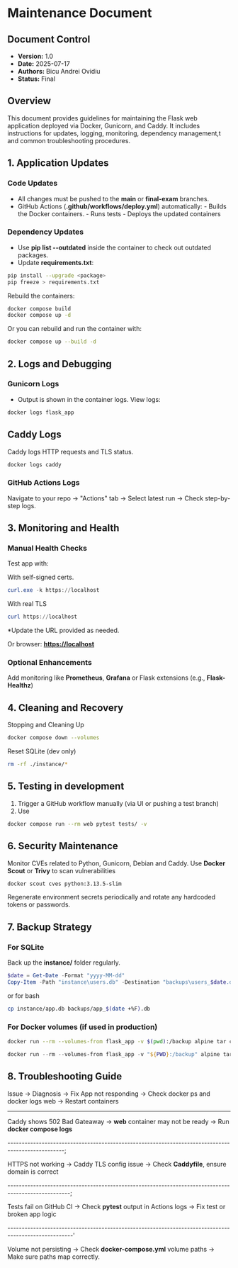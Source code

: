 # Maintenance Document

## Document Control

- **Version:** 1.0
- **Date:** 2025-07-17
- **Authors:** Bicu Andrei Ovidiu
- **Status:** Final

## Overview

This document provides guidelines for maintaining the Flask web application deployed via Docker, Gunicorn, and Caddy. It includes instructions for updates, logging, monitoring, dependency management,t and common troubleshooting procedures.

## 1. Application Updates

### Code Updates

- All changes must be pushed to the __main__ or __final-exam__ branches.
- GitHub Actions (__.github/workflows/deploy.yml__) automatically:
                    - Builds the Docker containers.
                    - Runs tests
                    - Deploys the updated containers

### Dependency Updates

- Use __pip list --outdated__ inside the container to check out outdated packages.
- Update __requirements.txt__:

```bash
pip install --upgrade <package>
pip freeze > requirements.txt
```

Rebuild the containers:

```bash
docker compose build
docker compose up -d
```

Or you can rebuild and run the container with:

```bash
docker compose up --build -d
```

## 2. Logs and Debugging

### Gunicorn Logs

- Output is shown in the container logs.
View logs:

```bash
docker logs flask_app
```

## Caddy Logs

Caddy logs HTTP requests and TLS status.

```bash
docker logs caddy
```

### GitHub Actions Logs

Navigate to your repo -> "Actions" tab -> Select latest run -> Check step-by-step logs.

## 3. Monitoring and Health

### Manual Health Checks

Test app with:

With self-signed certs.

```powershell
curl.exe -k https://localhost
```

With real TLS

```powershell
curl https://localhost
```

*Update the URL provided as needed.

Or browser: __<https://localhost>__

### Optional Enhancements

Add monitoring like __Prometheus__, __Grafana__ or Flask extensions (e.g., __Flask-Healthz__)

## 4. Cleaning and Recovery

Stopping and Cleaning Up

```bash
docker compose down --volumes
```

Reset SQLite (dev only)

```bash
rm -rf ./instance/*
```

## 5. Testing in development

1. Trigger a GitHub workflow manually (via UI or pushing a test branch)
2. Use

```bash
docker compose run --rm web pytest tests/ -v
```

## 6. Security Maintenance

Monitor CVEs related to Python, Gunicorn, Debian and Caddy.
Use __Docker Scout__ or __Trivy__ to scan vulnerabilities

```bash
docker scout cves python:3.13.5-slim
```

Regenerate environment secrets periodically and rotate any hardcoded tokens or passwords.

## 7. Backup Strategy

### For SQLite

Back up the __instance/__ folder regularly.

```powershell
$date = Get-Date -Format "yyyy-MM-dd"
Copy-Item -Path "instance\users.db" -Destination "backups\users_$date.db"
```

or for bash

```bash
cp instance/app.db backups/app_$(date +%F).db
```

### For Docker volumes (if used in production)

```bash
docker run --rm --volumes-from flask_app -v $(pwd):/backup alpine tar cvf /backup/backup.tar /app/instance
```

```powershell
docker run --rm --volumes-from flask_app -v "${PWD}:/backup" alpine tar cvf /backup/backup.tar /app/instance
```

## 8. Troubleshooting Guide

Issue     ->    Diagnosis   ->  Fix
App not responding  ->  Check docker ps and docker logs web  ->  Restart containers

--------------------------------------------------------------------------------------------
Caddy shows 502 Bad Gateaway  ->  **web** container may not be ready ->  Run **docker compose logs**

--------------------------------------------------------------------------------------------------;

HTTPS not working   ->   Caddy TLS config issue  ->   Check **Caddyfile**, ensure domain is correct

----------------------------------------------------------------------------------------------------;

Tests fail on GitHub CI  -> Check **pytest** output in Actions logs  -> Fix test or broken app logic

-----------------------------------------------------------------------------------------------------'

Volume not persisting   ->  Check **docker-compose.yml** volume paths   -> Make sure paths map correctly.
